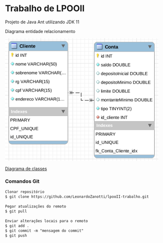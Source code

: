 # Trabalho de LPOOII
Projeto de Java Ant utilizando JDK 11

Diagrama entidade relacionamento

![Banco de dados](./database.png)

[Diagrama de classes](https://lucid.app/lucidchart/77a6fa6e-8116-4a2e-a8d5-0eb877494ed0/edit?beaconFlowId=0525A93CC3DF72A3&invitationId=inv_033d9a59-02fb-4674-80d9-63f7c4802204&page=SkU_GrcNafZS#)

### Comandos Git
```
Clonar repositório
$ git clone https://github.com/LeonardoZanotti/lpooII-trabalho.git

Pegar atualizações do remoto
$ git pull

Enviar alterações locais para o remoto
$ git add .
$ git commit -m "mensagem do commit"
$ git push
```
